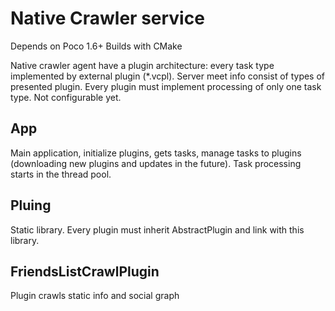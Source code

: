 Native Crawler service
======================

Depends on Poco 1.6+
Builds with CMake

Native crawler agent have a plugin architecture: every task type implemented by external plugin (*.vcpl).
Server meet info consist of types of presented plugin. Every plugin must implement processing of only one task type.
Not configurable yet.

App
---

Main application, initialize plugins, gets tasks, manage tasks to plugins (downloading new plugins and updates in the future).
Task processing starts in the thread pool.

Pluing
------

Static library. Every plugin must inherit AbstractPlugin and link with this library.

FriendsListCrawlPlugin
----------------------

Plugin crawls static info and social graph
